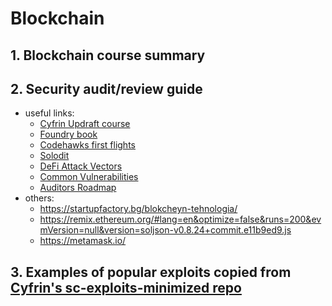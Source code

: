 # Blockchain
## 1. Blockchain course summary
## 2. Security audit/review guide

- useful links:
  -   [Cyfrin Updraft course](https://updraft.cyfrin.io/courses)
  -   [Foundry book](https://book.getfoundry.sh/)
  -   [Codehawks first flights](https://codehawks.cyfrin.io/first-flights?community-judging=true&ended=true&judging=true&live=true&sort=endDate&upcoming=true)
  -   [Solodit](https://solodit.xyz/)
  -   [DeFi Attack Vectors](https://github.com/Quillhash/DeFi-Attack-Vectors.git)
  -   [Common Vulnerabilities](https://hacken.io/insights/blockchain-security-vulnerabilities/)
  -   [Auditors Roadmap](https://github.com/razzorsec/AuditorsRoadmap.git)
-   others:
    -   https://startupfactory.bg/blokcheyn-tehnologia/
    -   https://remix.ethereum.org/#lang=en&optimize=false&runs=200&evmVersion=null&version=soljson-v0.8.24+commit.e11b9ed9.js
    -   https://metamask.io/
 
## 3. Examples of popular exploits copied from [Cyfrin's sc-exploits-minimized repo](https://github.com/Cyfrin/sc-exploits-minimized.git)
